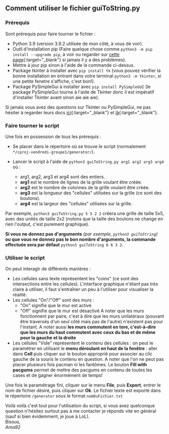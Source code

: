 
## Comment utiliser le fichier guiToString.py</h2>

### Prérequis

Sont prérequis pour faire tourner le fichier :

- Python 3.9 (version 3.9.2 utilisée de mon côté, à vous de voir).
- Outil d'installation pip (Faire quelque chose comme `python3 -m pip install --upgrade pip`, à voir ou regarder sur [cette page](https://pip.pypa.io/en/stable/installation/){:target="_blank"} si jamais il y a des problèmes).
- Mettre à jour pip sinon à l'aide de la commande ci-dessus.
- Package tkinter à installer avec `pip install tk` (vous pouvez vérifier la bonne installation en entrant dans votre terminal `python3 -m tkinter`, si une petite fenetre s'affiche, c'est bon!).
- Package PySimpleGui à installer avec `pip install PySimpleGUI` (le package PySimpleGui tourne à l'aide de Tkinter donc il est impératif d'installer Tkinter avant sinon aie aie aie).

Si jamais vous avez des questions sur Tkinter ou PySimpleGui, ne pas hésiter à regarder leurs docs [ici](https://docs.python.org/3/library/tkinter.html){:target="_blank"} et [là](https://pypi.org/project/PySimpleGUI/){:target="_blank"}.

### Faire tourner le script

Une fois en possession de tous les prérequis : 

- Se placer dans le répertoire où se trouve le script (normalement `*/cproj-vendredi-groupe1/generator/`).
- Lancer le script à l'aide de `python3 guiToString.py arg1 arg2 arg3 arg4` où :

	- arg1, arg2, arg3 et arg4 sont des entiers.
	- **arg1** est le nombre de lignes de la grille voulant être créée.
	- **arg2** est le nombre de colonnes de la grille voulant être créée.
	- **arg3** est la longueur des "cellules" utilisées sur la grille (ce sont des boutons).
	- **arg4** est la largeur des "cellules" utilisées sur la grille.

Par exemple, `python3 guiToString.py 5 5 2 2` créera une grille de taille 5x5, avec des unités de taille 2x2 (notons que la taille des boutons ne change en rien l'output, c'est purement graphique).

**Si vous ne donnez pas d'arguments** *(par exemple, `python3 guiToString`)* **ou que vous ne donnez pas le bon nombre d'arguments, la commande effectuée sera par défaut** `python3 guiToString 6 6 3 2`.

### Utiliser le script

On peut interagir de différents manières :

- Les cellules sans texte représentent les "coins" (ce sont des intersections entre les cellules). L'interface graphique n'étant pas très claire à utiliser, il faut s'entraîner un peu à l'utiliser pour visualiser la réalité.
- Les cellules "On"/"Off" sont des murs :
	- "On" signifie que le mur est activé
	- "Off" signifie que le mur est désactivé
	A noter que les murs fonctionnent par paire, c'est à dire que les murs unilatéraux (pouvant être traversés d'un seul côté mais pas de l'autre) n'existent pas pour l'instant. A noter aussi **les murs commutent en tore, c'est-à-dire que les murs du haut commutent avec ceux du bas et de même pour la gauche et la droite**
- Les cellules "Vide" représentent le contenu des cellules : on peut le paramétrer en utilisant le **menu déroulant en haut de la fenêtre** : aller dans **Cell** puis cliquer sur le bouton approprié pour associer au clic gauche de la souris le contenu en question. A noter que l'on ne peut pas placer plusieurs fois pacman ni les fantômes. Le bouton **Fill with pacgums** permet de mettre des pacgums en contenu de toutes les cases et de gagner énormément de temps!

Une fois le paramétrage fini, cliquer sur le menu **File**, puis **Export**, entrer le nom de fichier désiré, puis cliquer sur **Ok**. Le fichier texte est exporté dans le répertoire `/generator` sous le format `nomDuFichier.txt`

Voilà voilà c'est tout pour l'utilisation du script, si vous avez quelconque question n'hésitez surtout pas à me contacter je réponds vite en général (sauf si bien évidemment, je joue à LoL).  
Bisous,  
*Ama92*